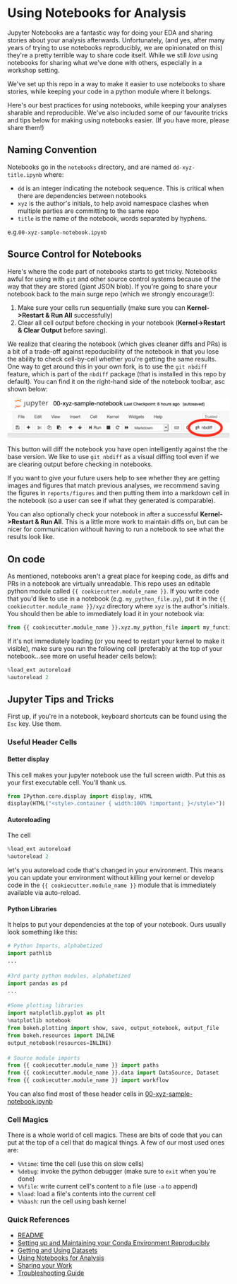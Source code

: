 # Using Notebooks for Analysis

Jupyter Notebooks are a fantastic way for doing your EDA and sharing stories about your analysis afterwards. Unfortunately, (and yes, after many years of trying to use notebooks reproducibly, we are opinionated on this) they're a pretty terrible way to share code itself. While we still *love* using notebooks for sharing what we've done with others, especially in a workshop setting.

We've set up this repo in a way to make it easier to use notebooks to share stories, while keeping your code in a python module where it belongs.

Here's our best practices for using notebooks, while keeping your analyses sharable and reproducible. We've also included some of our favourite tricks and tips below for making using notebooks easier. (If you have more, please share them!)

## Naming Convention
Notebooks go in the `notebooks` directory, and are named `dd-xyz-title.ipynb` where:

* `dd` is an integer indicating the notebook sequence. This is critical when there are dependencies between notebooks
* `xyz` is the author's initials, to help avoid namespace clashes when multiple parties are committing to the same repo
* `title` is the name of the notebook, words separated by hyphens.

e.g.`00-xyz-sample-notebook.ipynb`

## Source Control for Notebooks
Here's where the code part of notebooks starts to get tricky. Notebooks awful for using with `git` and other source control systems because of the way that they are stored (giant JSON blob). If you're going to share your notebook back to the main surge repo (which we strongly encourage!):

1. Make sure your cells run sequentially (make sure you can **Kernel->Restart & Run All** successfully)
1. Clear all cell output before checking in your notebook (**Kernel->Restart & Clear Output** before saving).

We realize that clearing the notebook (which gives cleaner diffs and PRs) is a bit of a trade-off against repoducibility of the notebook in that you lose the ability to check cell-by-cell whether you're getting the same results. One way to get around this in your own fork, is to use the `git nbdiff` feature, which is part of the `nbdiff` package (that is installed in this repo by default). You can find it on the right-hand side of the notebook toolbar, asc shown below:

![screenshot](images/toolbar-screenshot.png)

This button will diff the notebook you have open intelligently against the the base version. We like to use `git nbdiff` as a visual diffing tool even if we are clearing output before checking in notebooks.

If you want to give your future users help to see whether they are getting images and figures that match previous analyses, we recommend saving the figures in `reports/figures` and then putting them into a markdown cell in the notebook (so a user can see if what they generated is comparable).

You can also optionally check your notebook in after a successful **Kernel->Restart & Run All**. This is a little more work to maintain diffs on, but can be nicer for communication withouit having to run a notebook to see what the results look like.

## On code
As mentioned, notebooks aren't a great place for keeping code, as diffs and PRs in a notebook are virtually unreadable. This repo uses an editable python module called `{{ cookiecutter.module_name }}`. If you write code that you'd like to use in a notebook (e.g. `my_python_file.py`), put it in the `{{ cookiecutter.module_name }}/xyz` directory where `xyz` is the author's initials. You should then be able to immediately load it in your notebook via:
```python
from {{ cookiecutter.module_name }}.xyz.my_python_file import my_function_name
```
If it's not immediately loading (or you need to restart your kernel to make it visible), make sure you run the following cell (preferably at the top of your notebook...see more on useful header cells below):
```python
%load_ext autoreload
%autoreload 2
```

## Jupyter Tips and Tricks
First up, if you're in a notebook, keyboard shortcuts can be found using the `Esc` key. Use them.

### Useful Header Cells
#### Better display
This cell makes your jupyter notebook use the full screen width. Put this as your first executable cell. You'll thank us.
```python
from IPython.core.display import display, HTML
display(HTML("<style>.container { width:100% !important; }</style>"))
```
#### Autoreloading
The cell
```python
%load_ext autoreload
%autoreload 2
```
let's you autoreload code that's changed in your environment. This means you can update your environment without killing your kernel or develop code in the `{{ cookiecutter.module_name }}` module that is immediately available via auto-reload.
#### Python Libraries
It helps to put your dependencies at the top of your notebook. Ours usually look something like this:
```python
# Python Imports, alphabetized
import pathlib
...

#3rd party python modules, alphabetized
import pandas as pd
...

#Some plotting libraries
import matplotlib.pyplot as plt
%matplotlib notebook
from bokeh.plotting import show, save, output_notebook, output_file
from bokeh.resources import INLINE
output_notebook(resources=INLINE)

# Source module imports
from {{ cookiecutter.module_name }} import paths
from {{ cookiecutter.module_name }}.data import DataSource, Dataset
from {{ cookiecutter.module_name }} import workflow
```
You can also find most of these header cells in [00-xyz-sample-notebook.ipynb](../notebooks/00-xyz-sample-notebook.ipynb)

### Cell Magics
There is a whole world of cell magics. These are bits of code that you can put at the top of a cell that do magical things. A few of our most used ones are:

* `%%time`: time the cell (use this on slow cells)
* `%debug`: invoke the python debugger (make sure to `exit` when you're done)
* `%%file`: write current cell's content to a file (use `-a` to append)
* `%load`: load a file's contents into the current cell
* `%%bash`: run the cell using bash kernel


### Quick References

* [README](../README.md)
* [Setting up and Maintaining your Conda Environment Reproducibly](conda-environments.md)
* [Getting and Using Datasets](datasets.md)
* [Using Notebooks for Analysis](notebooks.md)
* [Sharing your Work](sharing-your-work.md)
* [Troubleshooting Guide](troubleshooting.md)
